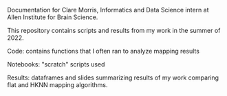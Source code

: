 Documentation for Clare Morris, Informatics and Data Science intern at Allen Institute for Brain Science. 

This repository contains scripts and results from my work in the summer of 2022. 

Code: contains functions that I often ran to analyze mapping results

Notebooks: "scratch" scripts used 

Results: dataframes and slides summarizing results of my work comparing flat and HKNN mapping algorithms.
